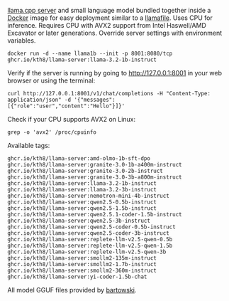 [llama.cpp server](https://github.com/ggerganov/llama.cpp/tree/master/examples/server) and small language model bundled together inside a [Docker](https://www.docker.com) image for easy deployment similar to a [llamafile](https://github.com/Mozilla-Ocho/llamafile). Uses CPU for inference. Requires CPU with AVX2 support from Intel Haswell/AMD Excavator or later generations. Override server settings with environment variables.
```
docker run -d --name llama1b --init -p 8001:8080/tcp ghcr.io/kth8/llama-server:llama-3.2-1b-instruct
```
Verify if the server is running by going to http://127.0.0.1:8001 in your web browser or using the terminal:
```
curl http://127.0.0.1:8001/v1/chat/completions -H "Content-Type: application/json" -d '{"messages":[{"role":"user","content":"Hello"}]}'
```
Check if your CPU supports AVX2 on Linux:
```
grep -o 'avx2' /proc/cpuinfo
```
Available tags:
```
ghcr.io/kth8/llama-server:amd-olmo-1b-sft-dpo
ghcr.io/kth8/llama-server:granite-3.0-1b-a400m-instruct
ghcr.io/kth8/llama-server:granite-3.0-2b-instruct
ghcr.io/kth8/llama-server:granite-3.0-3b-a800m-instruct
ghcr.io/kth8/llama-server:llama-3.2-1b-instruct
ghcr.io/kth8/llama-server:llama-3.2-3b-instruct
ghcr.io/kth8/llama-server:nemotron-mini-4b-instruct
ghcr.io/kth8/llama-server:qwen2.5-0.5b-instruct
ghcr.io/kth8/llama-server:qwen2.5-1.5b-instruct
ghcr.io/kth8/llama-server:qwen2.5.1-coder-1.5b-instruct
ghcr.io/kth8/llama-server:qwen2.5-3b-instruct
ghcr.io/kth8/llama-server:qwen2.5-coder-0.5b-instruct
ghcr.io/kth8/llama-server:qwen2.5-coder-3b-instruct
ghcr.io/kth8/llama-server:replete-llm-v2.5-qwen-0.5b
ghcr.io/kth8/llama-server:replete-llm-v2.5-qwen-1.5b
ghcr.io/kth8/llama-server:replete-llm-v2.5-qwen-3b
ghcr.io/kth8/llama-server:smollm2-135m-instruct
ghcr.io/kth8/llama-server:smollm2-1.7b-instruct
ghcr.io/kth8/llama-server:smollm2-360m-instruct
ghcr.io/kth8/llama-server:yi-coder-1.5b-chat
```
All model GGUF files provided by [bartowski](https://huggingface.co/bartowski).
